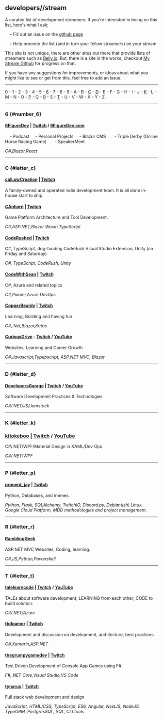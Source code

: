 ## developers//stream
A curated list of development streamers. If you're interested in being on this list, here's what I ask;

&nbsp;&nbsp;&nbsp;&nbsp;**-** Fill out an issue on the [github page](https://github.com/tbd-develop/developers.stream)

&nbsp;&nbsp;&nbsp;&nbsp;**-** Help promote the list (and in turn your fellow streamers) on your stream

This site is not unique, there are other sites out there that provide lists of streamers such as [Belly.io](https://belly.io/). But, there is a site in the works, checkout [My Stream Github](https://github.com/tbd-friends/developers-stream) for progress on that. 

If you have any suggestions for improvements, or ideas about what you might like to see or get from this, feel free to add an issue. 

---

0 - 1 - 2 - 3 - 4 - 5 - [6](#number_6) - 7 - 8 - 9 - A - B - [C](#letter_c) - [D](#letter_d) - E - F - G - H - I - J - [K](#letter_k) - L - M - N - O - [P](#letter_p) - Q - [R](#letter_r) - S - [T](#letter_t) - U - V - W - X - Y - Z 

---

### 6 {#number_6}

#### [**6FigureDev**](https://twitch.tv/6figuredev) | [Twitch](https://twitch.tv/6figuredev) / [6FigureDev.com](https://6figuredev.com)
&nbsp;&nbsp;&nbsp;&nbsp;- Podcast
&nbsp;&nbsp;&nbsp;&nbsp;- Personal Projects
&nbsp;&nbsp;&nbsp;&nbsp;- Blazor CMS
&nbsp;&nbsp;&nbsp;&nbsp;&nbsp;&nbsp;- Triple Derby (Online Horse Racing Game)
&nbsp;&nbsp;&nbsp;&nbsp;&nbsp;&nbsp;- SpeakerMeet

*C#,Blazor,React*

---
### C {#letter_c}

#### [**calLowCreation**](https://twitch.tv/calLowCreation) | [Twitch](https://twitch.tv/calLowCreation)
A family-owned and operated indie development team. It is all done in-house start to ship.

#### [**CAnhorn**](https://twitch.tv/canhorn) | [Twitch](https://twitch.tv/canhorn)
Game Platform Architecture and Tool Development. 

*C#,ASP.NET,Blazor Wasm,TypeScript* 

#### [**CodeRushed**](https://twitch.tv/coderushed) | [Twitch](https://twitch.tv/coderushed)
C#, TypeScript, dog-fooding CodeRush Visual Studio Extension, Unity (on Friday and Saturday)

*C#, TypeScript, CodeRush, Unity*

#### [**CodeWithSean**](https://twitch.tv/codewithsean) | [Twitch](https://twitch.tv/codewithsean)
C#, Azure and related topics 

*C#,Pulumi,Azure DevOps*

#### [**CopperBeardy**](https://twitch.tv/copperbeardy) | [Twitch](https://twitch.tv/copperbeardy)
Learning, Building and having fun

*C#,.Net,Blazor,Katas*

#### [**CuriousDrive**](https://twitch.tv/curiousdrive) - [Twitch](https://twitch.tv/curiousdrive) / [YouTube](https://www.youtube.com/c/curiousdrive)
Websites, Learning and Career Growth 

*C#,Javascript,Typepscript, ASP.NET MVC, Blazor*

---
### D {#letter_d}

#### [**DevelopersGarage**](https://twitch.tv/developersgarage) | [Twitch](https://twitch.tv/developersgarage) / [YouTube](https://www.youtube.com/channel/UCp7TjW2p43aNzkMEBYJ8inw)
Software Development Practices &amp; Technologies

*C#/.NET/JS/Jamstack*

---

### K {#letter_k}

### [**kitokeboo**](https://twitch.keboo.dev) | [Twitch](https://twitch.keboo.dev) / [YouTube](https://youtube.keboo.dev)
C#/.NET/WPF/Material Design in XAML/Dev Ops

*C#/.NET/WPF*

---
### P {#letter_p}

#### [**pronerd_jay**](https://twitch.tv/pronerd_jay) | [Twitch](https://twitch.tv/pronerd_jay)
Python, Databases, and memes. 

*Python, Flask, SQLAlchemy, TwitchIO, Discord.py, Debian(ish) Linux, Google Cloud Platform, MDD methodologies and project management.*

---
### R {#letter_r}

#### [**RamblingGeek**](https://twitch.tv/ramblinggeek)
ASP.NET MVC Websites, Coding, learning. 

*C#,JS,Python,Powershell*


---
### T {#letter_t}

#### [**talelearncode**](https://twitch.tv/talelearncode) | [Twitch](https://twitch.tv/talelearncode) / [YouTube](https://www.youtube.com/channel/UChdTJpfJ_iIXw78bPm01MXQ)
TALEs about software development; LEARNING from each other; CODE to build solution.

*C#/.NET/Azure*

#### [**tbdgamer**](https://twitch.tv/tbdgamer) | [Twitch](https://twitch.tv/tbdgamer)
Development and discussion on development, architecture, best practices. 

*C#,Xamarin,ASP.NET*

#### [**thegrumpygamedev**](https://twitch.tv/thegrumpygamedev) | [Twitch](https://twitch.tv/thegrumpygamedev) 
Test Driven Development of Console App Games using F#. 

*F#,.NET Core,Visual Studio,VS Code*

#### [**tynarus**](https://twitch.tv/tynarus) | [Twitch](https://twitch.tv/tynarus)  
Full stack web development and design 

*JavaScript, HTML/CSS, TypeScript, ES6, Angular, NestJS, NodeJS, TypeORM, PostgresSQL, SQL, CLI tools*

